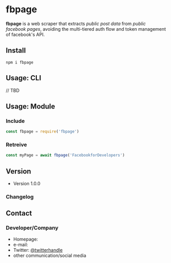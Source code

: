 # fbpage

**fbpage** is a web scraper that extracts *public post data* from *public facebook pages*, avoiding the multi-tiered auth flow and token management of facebook's API.

## Install

```text
npm i fbpage
```

## Usage: CLI

// TBD

## Usage: Module

### Include

```js
const fbpage = require('fbpage')
```

### Retreive

```javascript
const myPage = await fbpage('FacebookforDevelopers')
```

## Version

* Version 1.0.0

### Changelog

## Contact

### Developer/Company

* Homepage:
* e-mail:
* Twitter: [@twitterhandle](https://twitter.com/twitterhandle "twitterhandle on twitter")
* other communication/social media

